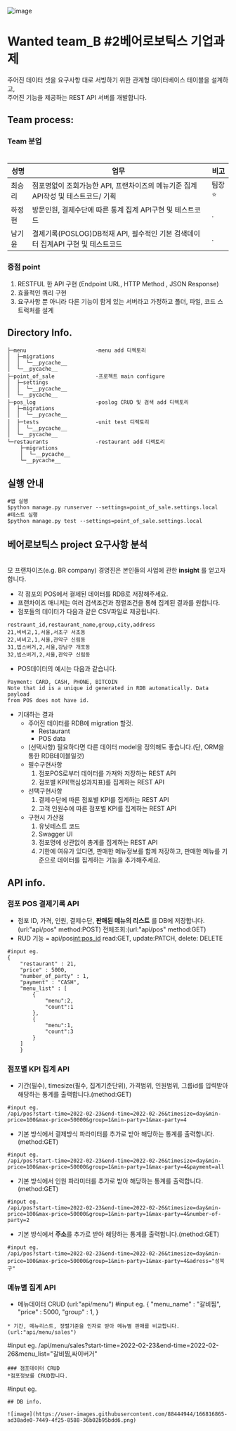 ![image](https://user-images.githubusercontent.com/88444944/166816713-e28a22d2-b256-4429-a582-4c14867874fd.png)


# Wanted team_B #2베어로보틱스 기업과제  

주어진 데이터 셋을 요구사항 대로 서빙하기 위한 관계형 데이터베이스 테이블을 설계하고,\
주어진 기능을 제공하는 REST API 서버를 개발합니다.


## Team process:

### Team 분업  ###  
  
  #
|성명|업무|비고|
|------|---|---|
|최승리|점포명없이 조회가능한 API, 프랜차이즈의 메뉴기준 집계 API작성 및 테스트코드/ 기획|팀장⭐ |
|하정현|방문인원, 결제수단에 따른 통계 집계 API구현 및 테스트코드 |.|
|남기윤|결제기록(POSLOG)DB적재 API, 필수적인 기본 검색데이터 집계API 구현 및 테스트코드|.|\

### 중점 point

1. RESTFUL 한 API 구현 (Endpoint URL, HTTP Method , JSON Response)
2. 효율적인 쿼리 구현
3. 요구사항 뿐 아니라 다른 기능이 함게 있는 서버라고 가정하고 폴더, 파일, 코드 스트럭처를 설계

## Directory Info.

```
├─menu                      -menu add 디렉토리
│  ├─migrations
│  │  └─__pycache__
│  └─__pycache__
├─point_of_sale             -프로젝트 main configure
│  ├─settings
│  │  └─__pycache__
│  └─__pycache__
├─pos_log                   -poslog CRUD 및 검색 add 디렉토리
│  ├─migrations    
│  │  └─__pycache__
│  ├─tests                  -unit test 디렉토리
│  │  └─__pycache__
│  └─__pycache__
└─restaurants               -restaurant add 디렉토리
    ├─migrations
    │  └─__pycache__
    └─__pycache__
```
## 실행 안내

```
#앱 실행
$python manage.py runserver --settings=point_of_sale.settings.local
#테스트 실행
$python manage.py test --settings=point_of_sale.settings.local 
```

## 베어로보틱스 project 요구사항 분석
\
모 프랜차이즈(e.g. BR company) 경영진은 본인들의 사업에 관한 **insight** 를 얻고자 합니다.

* 각 점포의 POS에서 결제된 데이터를 RDB로 저장해주세요.
* 프랜차이즈 매니저는 여러 검색조건과 정렬조건을 통해 집계된 결과를 원합니다.
* 점포들의 데이터가 다음과 같은 CSV파일로 제공됩니다.

```
restraunt_id,restaurant_name,group,city,address
21,비비고,1,서울,서초구 서초동
22,비비고,1,서울,관악구 신림동
31,빕스버거,2,서울,강남구 개포동
32,빕스버거,2,서울,관악구 신림동
```

* POS데이터의 예시는 다음과 같습니다.

```
Payment: CARD, CASH, PHONE, BITCOIN
Note that id is a unique id generated in RDB automatically. Data payload
from POS does not have id.
```
* 기대하는 결과
  * 주어진 데이터를 RDB에 migration 할것.
    - Restaurant
    - POS data
  * (선택사항) 필요하다면 다른 데이터 model을 정의해도 좋습니다.(단, ORM을 통한 RDB테이블일것)
  * 필수구현사항
    1. 점포POS로부터 데이터를 가져와 저장하는 REST API
    2. 점포별 KPI(핵심성과지표)를 집계하는 REST API
  * 선택구현사항
    1. 결제수단에 따른 점포별 KPI를 집계하는 REST API
    2. 고객 인원수에 따른 점포별 KPI를 집계하는 REST API
  * 구현시 가산점
    1. 유닛테스트 코드
    2. Swagger UI
    3. 점포명에 상관없이 총계를 집계하는 REST API
    4. 기한에 여유가 있다면, 판매한 메뉴정보를 함께 저장하고, 판매한 메뉴를 기준으로 데이터를 집계하는 기능을 추가해주세요.

    
    
## API info.

### 점포 POS 결제기록 API
* 점포 ID, 가격, 인원, 결제수단, **판매된 메뉴의 리스트** 를 DB에 저장합니다.(url:"api/pos" method:POST) 전체조회:(url:"api/pos" method:GET)
* RUD 기능 = api/pos<int:pos_id>  read:GET, update:PATCH, delete: DELETE
```
#input eg.
{
    "restaurant" : 21,
    "price" : 5000,
    "number_of_party" : 1,
    "payment" : "CASH",
    "menu_list" : [
        {
            "menu":2,
            "count":1
        },
        {
            "menu":1,
            "count":3
        }
    ]
    }
```

### 점포별 KPI 집계 API
* 기간(필수), timesize(필수, 집계기준단위), 가격범위, 인원범위, 그룹id를 입력받아 해당하는 통계를 출력합니다.(method:GET)
```
#input eg.
/api/pos?start-time=2022-02-23&end-time=2022-02-26&timesize=day&min-price=100&max-price=50000&group=1&min-party=1&max-party=4
```
* 기본 방식에서 결제방식 파라미터를 추가로 받아 해당하는 통계를 출력합니다.(method:GET)
```
#input eg.
/api/pos?start-time=2022-02-23&end-time=2022-02-26&timesize=day&min-price=100&max-price=50000&group=1&min-party=1&max-party=4&payment=all
```
* 기본 방식에서 인원 파라미터를 추가로 받아 해당하는 통계를 출력합니다.(method:GET)
```
#input eg.
/api/pos?start-time=2022-02-23&end-time=2022-02-26&timesize=day&min-price=100&max-price=50000&group=1&min-party=1&max-party=4&number-of-party=2
```
* 기본 방식에서 **주소**를 추가로 받아 해당하는 통계를 출력합니다.(method:GET)
```
#input eg.
/api/pos?start-time=2022-02-23&end-time=2022-02-26&timesize=day&min-price=100&max-price=50000&group=1&min-party=1&max-party=4&adress="성북구"
```
### 메뉴별 집계 API

* 메뉴데이터 CRUD (url:"api/menu")
#input eg.
{
    "menu_name" : "갈비찜",
    "price" : 5000,
    "group" : 1,
}
```
* 기간, 메뉴리스트, 정렬기준을 인자로 받아 메뉴별 판매를 비교합니다. (url:"api/menu/sales")
```
#input eg.
/api/menu/sales?start-time=2022-02-23&end-time=2022-02-26&menu_list="갈비찜,싸이버거"
```
### 점포데이터 CRUD
*점포정보를 CRUD합니다. 
```
#input eg.

```
## DB info.

![image](https://user-images.githubusercontent.com/88444944/166816865-ad38ade0-7449-4f25-8588-36b02b95bdd6.png)

